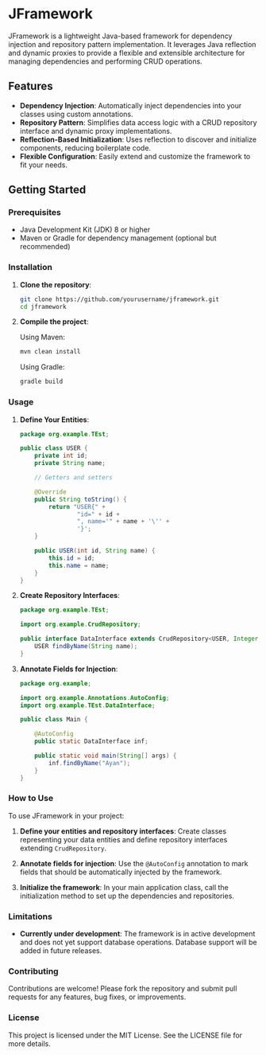 # JFramework

JFramework is a lightweight Java-based framework for dependency injection and repository pattern implementation. It leverages Java reflection and dynamic proxies to provide a flexible and extensible architecture for managing dependencies and performing CRUD operations.

## Features

- **Dependency Injection**: Automatically inject dependencies into your classes using custom annotations.
- **Repository Pattern**: Simplifies data access logic with a CRUD repository interface and dynamic proxy implementations.
- **Reflection-Based Initialization**: Uses reflection to discover and initialize components, reducing boilerplate code.
- **Flexible Configuration**: Easily extend and customize the framework to fit your needs.

## Getting Started

### Prerequisites

- Java Development Kit (JDK) 8 or higher
- Maven or Gradle for dependency management (optional but recommended)

### Installation

1. **Clone the repository**:

   ```sh
   git clone https://github.com/yourusername/jframework.git
   cd jframework
   ```

2. **Compile the project**:

   Using Maven:
   ```sh
   mvn clean install
   ```

   Using Gradle:
   ```sh
   gradle build
   ```

### Usage

1. **Define Your Entities**:

   ```java
   package org.example.TEst;

   public class USER {
       private int id;
       private String name;

       // Getters and setters

       @Override
       public String toString() {
           return "USER{" +
                   "id=" + id +
                   ", name='" + name + '\'' +
                   '}';
       }

       public USER(int id, String name) {
           this.id = id;
           this.name = name;
       }
   }
   ```

2. **Create Repository Interfaces**:

   ```java
   package org.example.TEst;

   import org.example.CrudRepository;

   public interface DataInterface extends CrudRepository<USER, Integer> {
       USER findByName(String name);
   }
   ```

3. **Annotate Fields for Injection**:

   ```java
   package org.example;

   import org.example.Annotations.AutoConfig;
   import org.example.TEst.DataInterface;

   public class Main {

       @AutoConfig
       public static DataInterface inf;

       public static void main(String[] args) {
           inf.findByName("Ayan");
       }
   }
   ```

### How to Use

To use JFramework in your project:

1. **Define your entities and repository interfaces**: Create classes representing your data entities and define repository interfaces extending `CrudRepository`.

2. **Annotate fields for injection**: Use the `@AutoConfig` annotation to mark fields that should be automatically injected by the framework.

3. **Initialize the framework**: In your main application class, call the initialization method to set up the dependencies and repositories.

### Limitations

- **Currently under development**: The framework is in active development and does not yet support database operations. Database support will be added in future releases.

### Contributing

Contributions are welcome! Please fork the repository and submit pull requests for any features, bug fixes, or improvements.

### License

This project is licensed under the MIT License. See the LICENSE file for more details.
